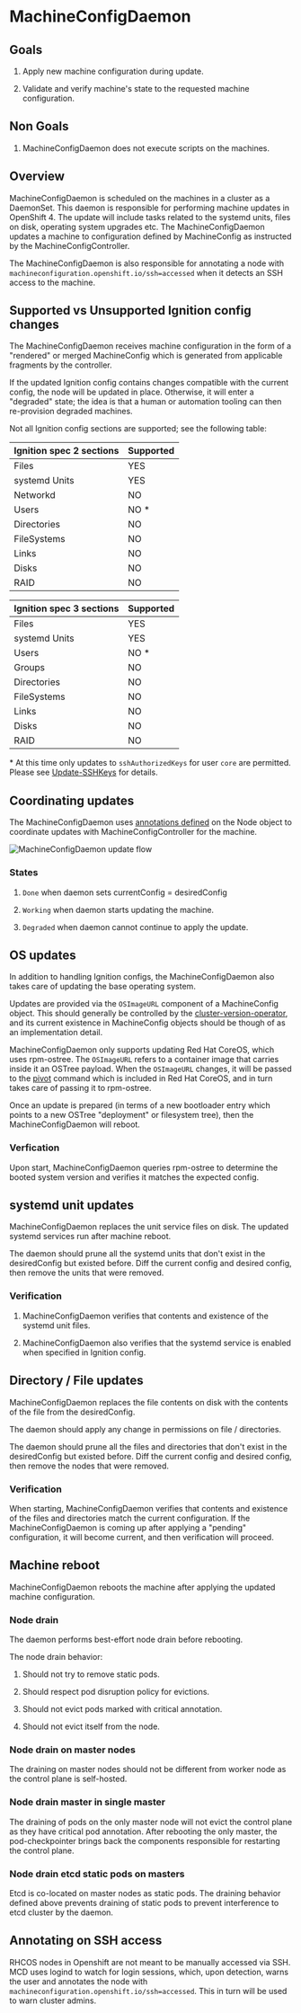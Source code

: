 # MachineConfigDaemon

## Goals

1. Apply new machine configuration during update.

2. Validate and verify machine's state to the requested machine configuration.

## Non Goals

1. MachineConfigDaemon does not execute scripts on the machines.

## Overview

MachineConfigDaemon is scheduled on the machines in a cluster as a DaemonSet. This daemon is responsible for performing machine updates in OpenShift 4. The update will include tasks related to the systemd units, files on disk, operating system upgrades etc. The MachineConfigDaemon updates a machine to configuration defined by MachineConfig as instructed by the MachineConfigController.

The MachineConfigDaemon is also responsible for annotating a node with `machineconfiguration.openshift.io/ssh=accessed` when it detects an SSH access to the machine.

## Supported vs Unsupported Ignition config changes

The MachineConfigDaemon receives machine configuration in the form of a "rendered" or merged MachineConfig which is generated from applicable fragments by the controller.

If the updated Ignition config contains changes compatible with the current config, the node will be updated in place.  Otherwise, it will enter a "degraded" state; the idea is that a human or automation tooling can then re-provision degraded machines.

Not all Ignition config sections are supported; see the following table:

Ignition spec 2 sections | Supported
--- | ---
Files | YES
systemd Units | YES
Networkd | NO
Users | NO *
Directories | NO
FileSystems | NO
Links | NO
Disks | NO
RAID | NO

Ignition spec 3 sections | Supported
--- | ---
Files | YES
systemd Units | YES
Users | NO *
Groups | NO
Directories | NO
FileSystems | NO
Links | NO
Disks | NO
RAID | NO

\* At this time only updates to `sshAuthorizedKeys` for user `core` are permitted. Please see [Update-SSHKeys](./Update-SSHKeys.md) for details.

## Coordinating updates

The MachineConfigDaemon uses [annotations defined](./MachineConfigController.md#updatecontroller-interface-with-machineconfigdaemon) on the Node object to coordinate updates with MachineConfigController for the machine.

![MachineConfigDaemon update flow](./MachineConfigDaemonUpdate.svg)

### States

1. `Done` when daemon sets currentConfig = desiredConfig

2. `Working` when daemon starts updating the machine.

3. `Degraded` when daemon cannot continue to apply the update.

## OS updates

In addition to handling Ignition configs, the MachineConfigDaemon also takes
care of updating the base operating system.

Updates are provided via the `OSImageURL` component of a MachineConfig object.
This should generally be controlled by the
[cluster-version-operator](https://github.com/openshift/cluster-version-operator/),
and its current existence in MachineConfig objects should be though of as an
implementation detail.

MachineConfigDaemon only supports updating Red Hat CoreOS, which uses rpm-ostree.
The `OSImageURL` refers to a container image that carries inside it an OSTree payload.  When
the `OSImageURL` changes, it will be passed to the [pivot](https://github.com/openshift/pivot)
command which is included in Red Hat CoreOS, and in turn takes care of passing it
to rpm-ostree.

Once an update is prepared (in terms of a new bootloader entry which points to a
new OSTree "deployment" or filesystem tree), then the MachineConfigDaemon will
reboot.

### Verfication

Upon start, MachineConfigDaemon queries rpm-ostree to determine the booted system version
and verifies it matches the expected config.

## systemd unit updates

MachineConfigDaemon replaces the unit service files on disk. The updated systemd services run after machine reboot.

The daemon should prune all the systemd units that don't exist in the desiredConfig but existed before. Diff the current config and desired config, then remove the units that were removed.

### Verification

1. MachineConfigDaemon verifies that contents and existence of the systemd unit files.

2. MachineConfigDaemon also verifies that the systemd service is enabled when specified in Ignition config.

## Directory / File updates

MachineConfigDaemon replaces the file contents on disk with the contents of the file from the desiredConfig.

The daemon should apply any change in permissions on file / directories.

The daemon should prune all the files and directories that don't exist in the desiredConfig but existed before. Diff the current config and desired config, then remove the nodes that were removed.

### Verification

When starting, MachineConfigDaemon verifies that contents and existence of the files and directories match the current configuration.  If the MachineConfigDaemon is coming up after applying a "pending" configuration, it will become current, and then verification will proceed.

## Machine reboot

MachineConfigDaemon reboots the machine after applying the updated machine configuration.

### Node drain

The daemon performs best-effort node drain before rebooting.

The node drain behavior:

1. Should not try to remove static pods.

2. Should respect pod disruption policy for evictions.

3. Should not evict pods marked with critical annotation.

4. Should not evict itself from the node.

### Node drain on master nodes

The draining on master nodes should not be different from worker node as the control plane is self-hosted.

### Node drain master in single master

The draining of pods on the only master node will not evict the control plane as they have critical pod annotation. After rebooting the only master, the pod-checkpointer brings back the components responsible for restarting the control plane.

### Node drain etcd static pods on masters

Etcd is co-located on master nodes as static pods. The draining behavior defined above prevents draining of static pods to prevent interference to etcd cluster by the daemon.

## Annotating on SSH access

RHCOS nodes in Openshift are not meant to be manually accessed via SSH. MCD uses logind to watch for login sessions, which, upon detection, warns the user and annotates the node with `machineconfiguration.openshift.io/ssh=accessed`. This in turn will be used to warn cluster admins.
